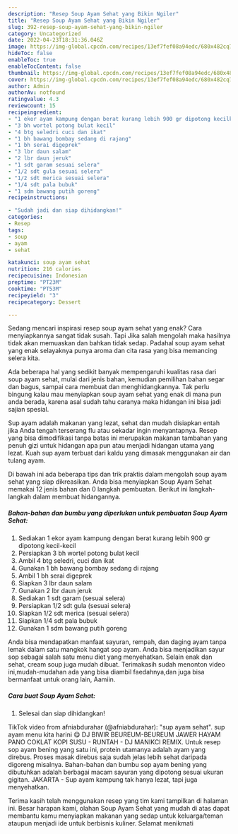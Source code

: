 ```yaml
---
description: "Resep Soup Ayam Sehat yang Bikin Ngiler"
title: "Resep Soup Ayam Sehat yang Bikin Ngiler"
slug: 392-resep-soup-ayam-sehat-yang-bikin-ngiler
category: Uncategorized
date: 2022-04-23T18:31:36.046Z
image: https://img-global.cpcdn.com/recipes/13ef7fef08a94edc/680x482cq70/soup-ayam-sehat-foto-resep-utama.jpg
hideToc: false
enableToc: true
enableTocContent: false
thumbnail: https://img-global.cpcdn.com/recipes/13ef7fef08a94edc/680x482cq70/soup-ayam-sehat-foto-resep-utama.jpg
cover: https://img-global.cpcdn.com/recipes/13ef7fef08a94edc/680x482cq70/soup-ayam-sehat-foto-resep-utama.jpg
author: Admin
authorAv: notfound
ratingvalue: 4.3
reviewcount: 15
recipeingredient:
- "1 ekor ayam kampung dengan berat kurang lebih 900 gr dipotong kecilkecil"
- "3 bh wortel potong bulat kecil"
- "4 btg seledri cuci dan ikat"
- "1 bh bawang bombay sedang di rajang"
- "1 bh serai digeprek"
- "3 lbr daun salam"
- "2 lbr daun jeruk"
- "1 sdt garam sesuai selera"
- "1/2 sdt gula sesuai selera"
- "1/2 sdt merica sesuai selera"
- "1/4 sdt pala bubuk"
- "1 sdm bawang putih goreng"
recipeinstructions:

- "Sudah jadi dan siap dihidangkan!"
categories:
- Resep
tags:
- soup
- ayam
- sehat

katakunci: soup ayam sehat 
nutrition: 216 calories
recipecuisine: Indonesian
preptime: "PT23M"
cooktime: "PT53M"
recipeyield: "3"
recipecategory: Dessert

---
```



Sedang mencari inspirasi resep soup ayam sehat yang enak? Cara menyiapkannya sangat tidak susah. Tapi Jika salah mengolah maka hasilnya tidak akan memuaskan dan bahkan tidak sedap. Padahal soup ayam sehat yang enak selayaknya punya aroma dan cita rasa yang bisa memancing selera kita.


Ada beberapa hal yang sedikit banyak mempengaruhi kualitas rasa dari soup ayam sehat, mulai dari jenis bahan, kemudian pemilihan bahan segar dan bagus, sampai cara membuat dan menghidangkannya. Tak perlu bingung kalau mau menyiapkan soup ayam sehat yang enak di mana pun anda berada, karena asal sudah tahu caranya maka hidangan ini bisa jadi sajian spesial.

Sup ayam adalah makanan yang lezat, sehat dan mudah disiapkan entah jika Anda tengah terserang flu atau sekadar ingin menyantapnya. Resep yang bisa dimodifikasi tanpa batas ini merupakan makanan tambahan yang penuh gizi untuk hidangan apa pun atau menjadi hidangan utama yang lezat. Kuah sup ayam terbuat dari kaldu yang dimasak menggunakan air dan tulang ayam.


Di bawah ini ada beberapa tips dan trik praktis dalam mengolah soup ayam sehat yang siap dikreasikan. Anda bisa menyiapkan Soup Ayam Sehat memakai 12 jenis bahan dan 0 langkah pembuatan. Berikut ini langkah-langkah dalam membuat hidangannya.

<!--inarticleads1-->

##### Bahan-bahan dan bumbu yang diperlukan untuk pembuatan Soup Ayam Sehat:

1. Sediakan 1 ekor ayam kampung dengan berat kurang lebih 900 gr dipotong kecil-kecil
1. Persiapkan 3 bh wortel potong bulat kecil
1. Ambil 4 btg seledri, cuci dan ikat
1. Gunakan 1 bh bawang bombay sedang di rajang
1. Ambil 1 bh serai digeprek
1. Siapkan 3 lbr daun salam
1. Gunakan 2 lbr daun jeruk
1. Sediakan 1 sdt garam (sesuai selera)
1. Persiapkan 1/2 sdt gula (sesuai selera)
1. Siapkan 1/2 sdt merica (sesuai selera)
1. Siapkan 1/4 sdt pala bubuk
1. Gunakan 1 sdm bawang putih goreng


Anda bisa mendapatkan manfaat sayuran, rempah, dan daging ayam tanpa lemak dalam satu mangkok hangat sop ayam. Anda bisa menjadikan sayur sop sebagai salah satu menu diet yang menyehatkan. Selain enak dan sehat, cream soup juga mudah dibuat. Terimakasih sudah menonton video ini,mudah-mudahan ada yang bisa diambil faedahnya,dan juga bisa bermanfaat untuk orang lain, Aamiin. 

<!--inarticleads2-->

##### Cara buat Soup Ayam Sehat:


1. Selesai dan siap dihidangkan!

TikTok video from afniabdurahar (@afniabdurahar): &#34;sup ayam sehat&#34;. sup ayam menu kita harini 😋 DJ BIWIR BEUREUM-BEUREUM JAWER HAYAM PANO COKLAT KOPI SUSU - RUNTAH - DJ MANIKCI REMIX. Untuk resep sop ayam bening yang satu ini, protein utamanya adalah ayam yang direbus. Proses masak direbus saja sudah jelas lebih sehat daripada digoreng misalnya. Bahan-bahan dan bumbu sop ayam bening yang dibutuhkan adalah berbagai macam sayuran yang dipotong sesuai ukuran gigitan. JAKARTA - Sup ayam kampung tak hanya lezat, tapi juga menyehatkan. 

Terima kasih telah menggunakan resep yang tim kami tampilkan di halaman ini. Besar harapan kami, olahan Soup Ayam Sehat yang mudah di atas dapat membantu kamu menyiapkan makanan yang sedap untuk keluarga/teman ataupun menjadi ide untuk berbisnis kuliner. Selamat menikmati
